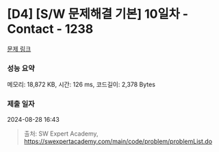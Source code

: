 # [D4] [S/W 문제해결 기본] 10일차 - Contact - 1238 

[문제 링크](https://swexpertacademy.com/main/code/problem/problemDetail.do?contestProbId=AV15B1cKAKwCFAYD) 

### 성능 요약

메모리: 18,872 KB, 시간: 126 ms, 코드길이: 2,378 Bytes

### 제출 일자

2024-08-28 16:43



> 출처: SW Expert Academy, https://swexpertacademy.com/main/code/problem/problemList.do